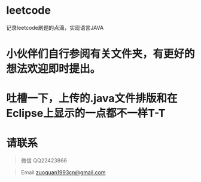 # leetcode
记录leetcode刷题的点滴，实现语言JAVA
# 小伙伴们自行参阅有关文件夹，有更好的想法欢迎即时提出。
# 吐槽一下，上传的.java文件排版和在Eclipse上显示的一点都不一样T-T
# 请联系
> 微信 QQ22423866

> Email zuoquan1993cn@gmail.com

